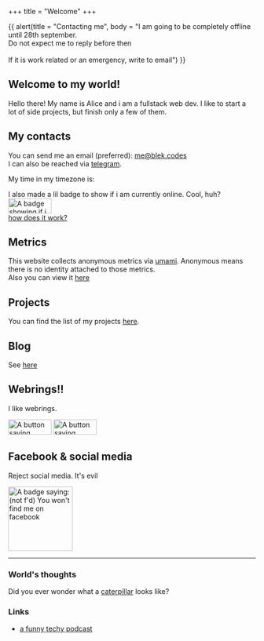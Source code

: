 +++
title = "Welcome"
+++

{{ alert(title = "Contacting me", body = "I am going to be completely offline until 28th september.<br/>Do not expect me to reply before then<br/><br/>If it is work related or an emergency, write to email") }}

## Welcome to my world!
Hello there! My name is Alice and i am a fullstack web dev. I like to start a lot of side projects, but finish only a few of them.

## My contacts
You can send me an email (preferred): [me@blek.codes](mailto:me@blek.codes)  
I can also be reached via [telegram](https://t.me/bleki42).

<div class='js-only'>
    My time in my timezone is: <span id='time'></span>
    <script>
        (async () => {
            function update() {
                document.getElementById('time').innerText = new Date(
                    new Date().toLocaleString('en-US', { timeZone: 'Asia/Vladivostok' })
                ).toLocaleString('en-US', {
                    hour: 'numeric',
                    minute: 'numeric',
                    second: 'numeric',
                    hourCycle: 'h24'
                });
                setTimeout(update, 1000);
            }
            update()
        })()
    </script>
</div>

I also made a lil badge to show if i am currently online. Cool, huh?  
<img src='https://online.blek.codes/gif' height='31px' width='88px' alt='A badge showing if i am online or not. Sorry, the only way to know it is to load the gif. It would be all greeny if i am online' />  
<a href='/online-badge'>how does it work?</a>

<div class='js-only'>

## Metrics
This website collects anonymous metrics via [umami](https://umami.is). Anonymous means there is no identity attached to those metrics.  
Also you can view it [here](https://umami.blek.codes/share/ucLh7hS5xcXCpklV/world)

</div>

## Projects
You can find the list of my projects [here](/projects).

## Blog
See [here](/blog)

## Webrings!!
I like webrings.

<a href="https://webring.haaien.xyz/#1" target="_blank" rel="noopener"><img src="/hairing.gif" alt="A button saying haaien webring" height='31px' width='88px'/></a>
<a href="https://acingtheinternet.netlify.app" target="_blank" rel="noopener"><img src="/acenow.gif" alt="A button saying asexuals now" height='31px' width='88px'></a>

## Facebook & social media
Reject social media. It's evil

<img alt="A badge saying: (not f'd) You won't find me on facebook" src="/no-facebook.svg" width='131'>

---

### World's thoughts

Did you ever wonder what a [caterpillar](/caterpillar) looks like?

### Links
- [a funny techy podcast](https://www.youtube.com/@tsarp)


